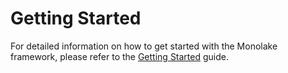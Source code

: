 # Getting Started

For detailed information on how to get started with the Monolake framework, please refer to the [Getting Started](https://www.cloudwego.io/docs/monolake/getting-started/) guide.
